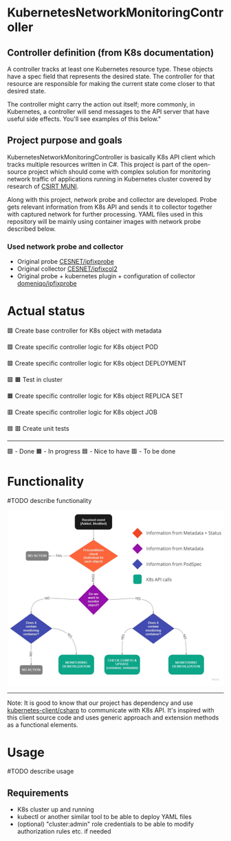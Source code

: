 # KubernetesNetworkMonitoringController

## Controller definition (from K8s documentation)

A controller tracks at least one Kubernetes resource type. These objects have a spec field that represents the desired state. The controller for that resource are responsible for making the current state come closer to that desired state. 

The controller might carry the action out itself; more commonly, in Kubernetes, a controller will send messages to the API server that have useful side effects. You'll see examples of this below."

## Project purpose and goals

KubernetesNetworkMonitoringController is basically K8s API client which tracks multiple resources written in C#. This project is part of the open-source project which should come with complex solution for monitoring network traffic of applications running in Kubernetes cluster covered by research of [CSIRT MUNI](https://csirt.muni.cz/).

Along with this project, network probe and collector are developed. Probe gets relevant information from K8s API and sends it to collector together with captured network for further processing. YAML files used in this repository will be mainly using container images with network probe described below.

### Used network probe and collector

- Original probe [CESNET/ipfixprobe](https://github.com/CESNET/ipfixprobe)
- Original collector [CESNET/ipfixcol2](https://github.com/CESNET/ipfixcol2)
- Original probe + kubernetes plugin + configuration of collector [domeniqo/ipfixprobe](https://github.com/domeniqo/ipfixprobe)

# Actual status

&#x1F7E9; Create base controller for K8s object with metadata

&#x1F7E9; Create specific controller logic for K8s object POD

&#x1F7E9; Create specific controller logic for K8s object DEPLOYMENT

&#x1F7E9; &#x1F7E7; Test in cluster

&#x1F7E7; Create specific controller logic for K8s object REPLICA SET

&#x1F7E5; Create specific controller logic for K8s object JOB

&#x1F7E6; &#x1F7E5; Create unit tests

---

&#x1F7E9; - Done
&#x1F7E7; - In progress
&#x1F7E6; - Nice to have
&#x1F7E5; - To be done

# Functionality

#TODO describe functionality

<img alt="Kubernetes probes placement" src="/docs/resources/event_handler_flowchart.jpg"/>

---

Note: It is good to know that our project has dependency and use [kubernetes-client/csharp](https://github.com/kubernetes-client/csharp) to communicate with K8s API. It's inspired with this client source code and uses generic approach and extension methods as a functional elements.

# Usage

#TODO describe usage

## Requirements

- K8s cluster up and running
- kubectl or another similar tool to be able to deploy YAML files
- (optional) "cluster:admin" role credentials to be able to modify authorization rules etc. if needed
